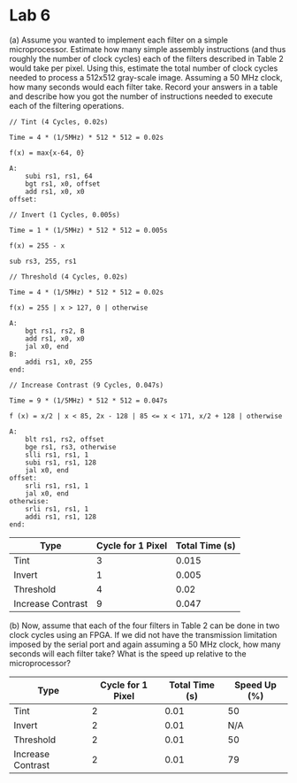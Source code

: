 # Lab 6

(a) Assume you wanted to implement each filter on a simple microprocessor.
Estimate how many simple assembly instructions (and thus roughly the
number of clock cycles) each of the filters described in Table 2 would
take per pixel. Using this, estimate the total number of clock cycles
needed to process a 512x512 gray-scale image. Assuming a 50 MHz
clock, how many seconds would each filter take. Record your answers in
a table and describe how you got the number of instructions needed to
execute each of the filtering operations.

```
// Tint (4 Cycles, 0.02s)

Time = 4 * (1/5MHz) * 512 * 512 = 0.02s

f(x) = max{x-64, 0}

A:
    subi rs1, rs1, 64
    bgt rs1, x0, offset
    add rs1, x0, x0
offset:
```

```
// Invert (1 Cycles, 0.005s)

Time = 1 * (1/5MHz) * 512 * 512 = 0.005s

f(x) = 255 - x

sub rs3, 255, rs1
```

```
// Threshold (4 Cycles, 0.02s)

Time = 4 * (1/5MHz) * 512 * 512 = 0.02s

f(x) = 255 | x > 127, 0 | otherwise

A:
    bgt rs1, rs2, B
    add rs1, x0, x0
    jal x0, end
B:
    addi rs1, x0, 255
end:
```

```
// Increase Contrast (9 Cycles, 0.047s)

Time = 9 * (1/5MHz) * 512 * 512 = 0.047s

f (x) = x/2 | x < 85, 2x - 128 | 85 <= x < 171, x/2 + 128 | otherwise

A:
    blt rs1, rs2, offset
    bge rs1, rs3, otherwise
    slli rs1, rs1, 1
    subi rs1, rs1, 128
    jal x0, end
offset:
    srli rs1, rs1, 1
    jal x0, end
otherwise:
    srli rs1, rs1, 1
    addi rs1, rs1, 128
end:
```
| Type | Cycle for 1 Pixel | Total Time (s) |
| -----|------|-----|
|  Tint | 3 | 0.015 |
|  Invert | 1 | 0.005 |
|  Threshold | 4 | 0.02 |
|  Increase Contrast | 9 | 0.047 |

(b) Now, assume that each of the four filters in Table 2 can be done in two
clock cycles using an FPGA. If we did not have the transmission limitation
imposed by the serial port and again assuming a 50 MHz clock, how many
seconds will each filter take? What is the speed up relative to the
microprocessor?

| Type | Cycle for 1 Pixel | Total Time (s) | Speed Up (%) |
| -----|------|-----| ----|
|  Tint | 2 | 0.01 | 50 |
|  Invert | 2 | 0.01 | N/A |
|  Threshold | 2 | 0.01 | 50 |
|  Increase Contrast | 2 | 0.01 | 79 |
